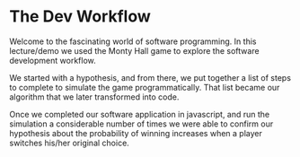 # The Dev Workflow

Welcome to the fascinating world of software programming. In this lecture/demo we used the Monty Hall game to explore the software development workflow. 

We started with a hypothesis, and from there, we put together a list of steps to complete to simulate the game programmatically. That list became our algorithm that we later transformed into code. 

Once we completed our software application in javascript, and run the simulation a considerable number of times we were able to confirm our hypothesis about the probability of winning increases when a player switches his/her original choice.
